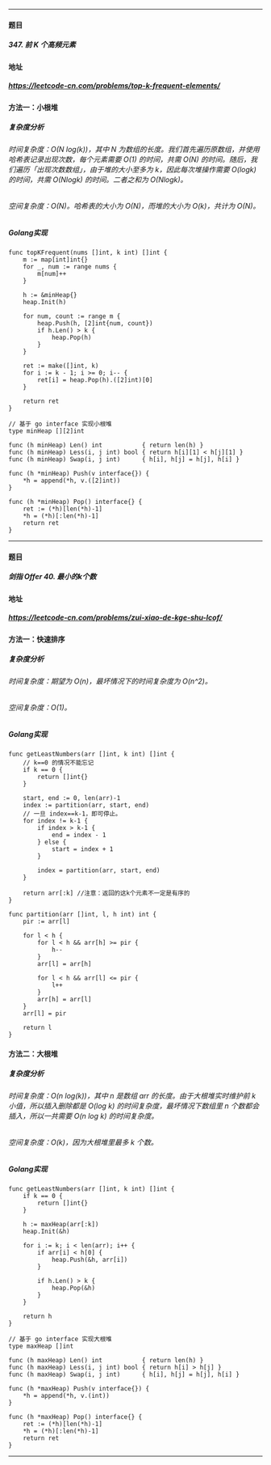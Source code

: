 ***
#### 题目
##### 347. 前 K 个高频元素
#### 地址
##### https://leetcode-cn.com/problems/top-k-frequent-elements/
#### 方法一：小根堆
##### 复杂度分析
###### 时间复杂度：O(N log(k))，其中 N 为数组的长度。我们首先遍历原数组，并使用哈希表记录出现次数，每个元素需要 O(1) 的时间，共需 O(N) 的时间。随后，我们遍历「出现次数数组」，由于堆的大小至多为 k，因此每次堆操作需要 O(logk) 的时间，共需 O(Nlogk) 的时间。二者之和为 O(Nlogk)。
###### 空间复杂度：O(N)。哈希表的大小为 O(N)，而堆的大小为 O(k)，共计为 O(N)。
##### Golang实现
    func topKFrequent(nums []int, k int) []int {
        m := map[int]int{}
        for _, num := range nums {
            m[num]++
        }
    
        h := &minHeap{}
        heap.Init(h)
    
        for num, count := range m {
            heap.Push(h, [2]int{num, count})
            if h.Len() > k {
                heap.Pop(h)
            }
        }
    
        ret := make([]int, k)
        for i := k - 1; i >= 0; i-- {
            ret[i] = heap.Pop(h).([2]int)[0]
        }
    
        return ret
    }
    
    // 基于 go interface 实现小根堆
    type minHeap [][2]int
    
    func (h minHeap) Len() int           { return len(h) }
    func (h minHeap) Less(i, j int) bool { return h[i][1] < h[j][1] }
    func (h minHeap) Swap(i, j int)      { h[i], h[j] = h[j], h[i] }
    
    func (h *minHeap) Push(v interface{}) {
        *h = append(*h, v.([2]int))
    }
    
    func (h *minHeap) Pop() interface{} {
        ret := (*h)[len(*h)-1]
        *h = (*h)[:len(*h)-1]
        return ret
    }
***
#### 题目
##### 剑指 Offer 40. 最小的k个数
#### 地址
##### https://leetcode-cn.com/problems/zui-xiao-de-kge-shu-lcof/
#### 方法一：快速排序
##### 复杂度分析
###### 时间复杂度：期望为 O(n)，最坏情况下的时间复杂度为 O(n^2)。
###### 空间复杂度：O(1)。
##### Golang实现
    func getLeastNumbers(arr []int, k int) []int {
        // k==0 的情况不能忘记
        if k == 0 {
            return []int{}
        }
    
        start, end := 0, len(arr)-1
        index := partition(arr, start, end)
        // 一旦 index==k-1，即可停止。
        for index != k-1 {
            if index > k-1 {
                end = index - 1
            } else {
                start = index + 1
            }
    		
            index = partition(arr, start, end)
        }
    	
        return arr[:k] //注意：返回的这k个元素不一定是有序的
    }
    
    func partition(arr []int, l, h int) int {
        pir := arr[l]
    	
        for l < h {
            for l < h && arr[h] >= pir {
                h--
    		}
            arr[l] = arr[h]
    		
            for l < h && arr[l] <= pir {
                l++
            }
            arr[h] = arr[l]
        }
        arr[l] = pir
    	
        return l
    }
#### 方法二：大根堆
##### 复杂度分析
###### 时间复杂度：O(n log(k))，其中 n 是数组 arr 的长度。由于大根堆实时维护前 k 小值，所以插入删除都是 O(log k) 的时间复杂度，最坏情况下数组里 n 个数都会插入，所以一共需要 O(n log k) 的时间复杂度。
###### 空间复杂度：O(k)，因为大根堆里最多 k 个数。
##### Golang实现
    func getLeastNumbers(arr []int, k int) []int {
        if k == 0 {
            return []int{}
        }
    
        h := maxHeap(arr[:k])
        heap.Init(&h)
        
        for i := k; i < len(arr); i++ {
            if arr[i] < h[0] {
                heap.Push(&h, arr[i])
            }
    
            if h.Len() > k {
                heap.Pop(&h)
            }
        }
    
        return h
    }
    
    // 基于 go interface 实现大根堆
    type maxHeap []int
    
    func (h maxHeap) Len() int           { return len(h) }
    func (h maxHeap) Less(i, j int) bool { return h[i] > h[j] }
    func (h maxHeap) Swap(i, j int)      { h[i], h[j] = h[j], h[i] }
    
    func (h *maxHeap) Push(v interface{}) {
        *h = append(*h, v.(int))
    }
    
    func (h *maxHeap) Pop() interface{} {
        ret := (*h)[len(*h)-1]
        *h = (*h)[:len(*h)-1]
        return ret
    }
***